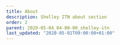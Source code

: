 ```yaml
---
title: About
description: Shelley ITN about section
order: 2
parent: 2020-05-04_04-00-00_shelley-itn
last_updated: "2020-05-01T09:00:00+01:00"
---
```

